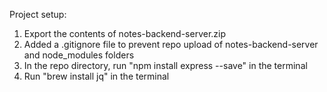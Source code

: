 Project setup:

1. Export the contents of notes-backend-server.zip
2. Added a .gitignore file to prevent repo upload of notes-backend-server and node_modules folders
3. In the repo directory, run "npm install express --save" in the terminal
4. Run "brew install jq" in the terminal
